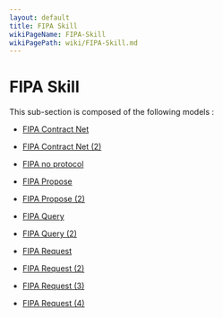 ```yaml
---
layout: default
title: FIPA Skill
wikiPageName: FIPA-Skill
wikiPagePath: wiki/FIPA-Skill.md
---
```

# FIPA Skill

This sub-section is composed of the following models :

* [FIPA Contract Net](references#FIPASkillFIPACFP(1))

* [FIPA Contract Net (2)](references#FIPASkillFIPACFP(2))

* [FIPA no protocol](references#FIPASkillFIPANoProtocol)

* [FIPA Propose](references#FIPASkillFIPAPropose(1))

* [FIPA Propose (2)](references#FIPASkillFIPAPropose(2))

* [FIPA Query](references#FIPASkillFIPAQuery(1))

* [FIPA Query (2)](references#FIPASkillFIPAQuery(2))

* [FIPA Request](references#FIPASkillFIPARequest(1))

* [FIPA Request (2)](references#FIPASkillFIPARequest(2))

* [FIPA Request (3)](references#FIPASkillFIPARequest(3))

* [FIPA Request (4)](references#FIPASkillFIPARequest(4))

